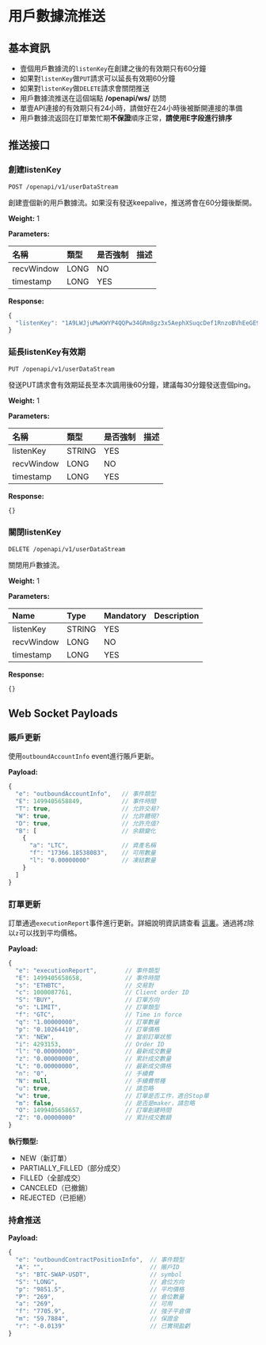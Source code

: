 # 用戶數據流推送

## 基本資訊

* 壹個用戶數據流的`listenKey`在創建之後的有效期只有60分鐘
* 如果對`listenKey`做`PUT`請求可以延長有效期60分鐘
* 如果對`listenKey`做`DELETE`請求會關閉推送
* 用戶數據流推送在這個端點 **/openapi/ws/** 訪問
* 單壹API連接的有效期只有24小時，請做好在24小時後被斷開連接的準備
* 用戶數據流返回在訂單繁忙期**不保證**順序正常，**請使用E字段進行排序**

## 推送接口

### 創建listenKey

```text
POST /openapi/v1/userDataStream
```

創建壹個新的用戶數據流。如果沒有發送keepalive，推送將會在60分鐘後斷開。

**Weight:** 1

**Parameters:**

| 名稱 | 類型 | 是否強制 | 描述 |
| :--- | :--- | :--- | :--- |
| recvWindow | LONG | NO |  |
| timestamp | LONG | YES |  |

**Response:**

```javascript
{
  "listenKey": "1A9LWJjuMwKWYP4QQPw34GRm8gz3x5AephXSuqcDef1RnzoBVhEeGE963CoS1Sgj"
}
```

### 延長listenKey有效期

```text
PUT /openapi/v1/userDataStream
```

發送PUT請求會有效期延長至本次調用後60分鐘，建議每30分鐘發送壹個ping。

**Weight:** 1

**Parameters:**

| 名稱 | 類型 | 是否強制 | 描述 |
| :--- | :--- | :--- | :--- |
| listenKey | STRING | YES |  |
| recvWindow | LONG | NO |  |
| timestamp | LONG | YES |  |

**Response:**

```javascript
{}
```

### 關閉listenKey

```text
DELETE /openapi/v1/userDataStream
```

關閉用戶數據流。

**Weight:** 1

**Parameters:**

| Name | Type | Mandatory | Description |
| :--- | :--- | :--- | :--- |
| listenKey | STRING | YES |  |
| recvWindow | LONG | NO |  |
| timestamp | LONG | YES |  |

**Response:**

```javascript
{}
```

## Web Socket Payloads

### 賬戶更新

使用`outboundAccountInfo` event進行賬戶更新。

**Payload:**

```javascript
{
  "e": "outboundAccountInfo",   // 事件類型
  "E": 1499405658849,           // 事件時間
  "T": true,                    // 允許交易?
  "W": true,                    // 允許體現?
  "D": true,                    // 允許充值?
  "B": [                        // 余額變化
    {
      "a": "LTC",               // 資產名稱
      "f": "17366.18538083",    // 可用數量
      "l": "0.00000000"         // 凍結數量
    }
  ]
}
```

### 訂單更新

訂單通過`executionReport`事件進行更新。詳細說明資訊請查看 [這裏](spot-api.md)。通過將`Z`除以`z`可以找到平均價格。

**Payload:**

```javascript
{
  "e": "executionReport",        // 事件類型
  "E": 1499405658658,            // 事件時間
  "s": "ETHBTC",                 // 交易對
  "c": 1000087761,               // Client order ID
  "S": "BUY",                    // 訂單方向
  "o": "LIMIT",                  // 訂單類型
  "f": "GTC",                    // Time in force
  "q": "1.00000000",             // 訂單數量
  "p": "0.10264410",             // 訂單價格
  "X": "NEW",                    // 當前訂單狀態
  "i": 4293153,                  // Order ID
  "l": "0.00000000",             // 最新成交數量
  "z": "0.00000000",             // 累計成交數量
  "L": "0.00000000",             // 最新成交價格
  "n": "0",                      // 手續費
  "N": null,                     // 手續費幣種
  "u": true,                     // 請忽略
  "w": true,                     // 訂單是否工作，適合Stop單
  "m": false,                    // 是否是maker，請忽略
  "O": 1499405658657,            // 訂單創建時間
  "Z": "0.00000000"              // 累計成交數額
}
```

**執行類型:**

* NEW（新訂單）
* PARTIALLY\_FILLED（部分成交）
* FILLED（全部成交）
* CANCELED（已撤銷）
* REJECTED（已拒絕）

### 持倉推送

**Payload:**

```javascript
{
  "e": "outboundContractPositionInfo",  // 事件類型
  "A": "",                              // 賬戶ID
  "s": "BTC-SWAP-USDT",                 // symbol
  "S": "LONG",                          // 倉位方向
  "p": "9851.5",                        // 平均價格
  "P": "269",                           // 倉位數量
  "a": "269",                           // 可用
  "f": "7705.9",                        // 強子平倉價
  "m": "59.7884",                       // 保證金
  "r": "-0.0139"                        // 已實現盈虧
}
```


